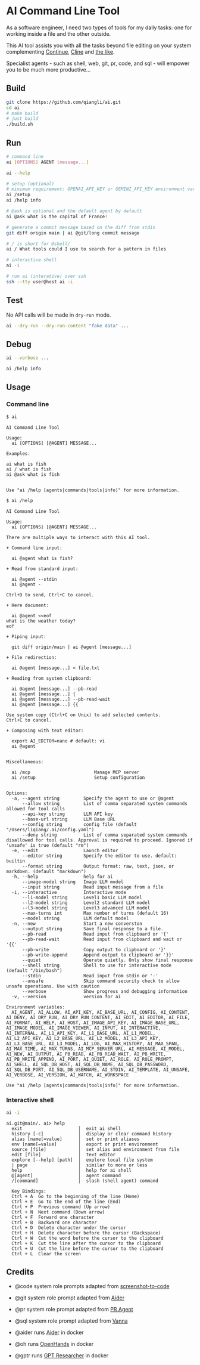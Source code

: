 # AI Command Line Tool

As a software engineer, I need two types of tools for my daily tasks: one for working inside a file and the other outside.

This AI tool assists you with all the tasks beyond file editing on your system complementing [Continue](https://github.com/openaide/awesome/tree/main/docker/continue), [Cline](https://github.com/openaide/awesome/tree/main/docker/continue) and [the like](https://github.com/openaide/awesome).

Specialist agents - such as shell, web, git, pr, code, and sql - will empower you to be much more productive...

## Build

```bash
git clone https://github.com/qiangli/ai.git
cd ai
# make build
# just build
./build.sh
```

## Run

```bash
# command line
ai [OPTIONS] AGENT [message...]

ai --help

# setup (optional)
# minimum requirement: OPENAI_API_KEY or GEMINI_API_KEY environment variable is set
ai /setup
ai /help info

# @ask is optional and the default agent by default
ai @ask what is the capital of France?

# generate a commit message based on the diff from stdin
git diff origin main | ai @git/long commit message

# / is short for @shell/
ai / What tools could I use to search for a pattern in files

# interactive shell
ai -i

# run ai (interative) over ssh
ssh --tty user@host ai -i
```

## Test

No API calls will be made in `dry-run` mode.

```bash
ai --dry-run --dry-run-content "fake data" ...
```

## Debug

```bash
ai --verbose ...

ai /help info
```

## Usage

### Command line

```bash
$ ai
```

```text
AI Command Line Tool

Usage:
  ai [OPTIONS] [@AGENT] MESSAGE...

Examples:

ai what is fish
ai / what is fish
ai @ask what is fish


Use "ai /help [agents|commands|tools|info]" for more information.
```

```bash
$ ai /help
```

```text
AI Command Line Tool

Usage:
  ai [OPTIONS] [@AGENT] MESSAGE...

There are multiple ways to interact with this AI tool.

+ Command line input:

  ai @agent what is fish?

+ Read from standard input:

  ai @agent --stdin
  ai @agent -

Ctrl+D to send, Ctrl+C to cancel.

+ Here document:

  ai @agent <<eof
what is the weather today?
eof

+ Piping input:

  git diff origin/main | ai @agent [message...]

+ File redirection:

  ai @agent [message...] < file.txt

+ Reading from system clipboard:

  ai @agent [message...] --pb-read
  ai @agent [message...] {
  ai @agent [message...] --pb-read-wait
  ai @agent [message...] {{

Use system copy (Ctrl+C on Unix) to add selected contents.
Ctrl+C to cancel.

+ Composing with text editor:

  export AI_EDITOR=nano # default: vi
  ai @agent


Miscellaneous:

  ai /mcp                        Manage MCP server
  ai /setup                      Setup configuration


Options:
  -a, --agent string         Specify the agent to use or @agent
      --allow string         List of comma separated system commands allowed for tool calls
      --api-key string       LLM API key
      --base-url string      LLM Base URL
      --config string        config file (default "/Users/liqiang/.ai/config.yaml")
      --deny string          List of comma separated system commands disallowed for tool calls. Approval is required to proceed. Ignored if 'unsafe' is true (default "rm")
  -e, --edit                 Launch editor
      --editor string        Specify the editor to use. default: builtin
      --format string        Output format: raw, text, json, or markdown. (default "markdown")
  -h, --help                 help for ai
      --image-model string   Image LLM model
      --input string         Read input message from a file
  -i, --interactive          Interactive mode
      --l1-model string      Level1 basic LLM model
      --l2-model string      Level2 standard LLM model
      --l3-model string      Level3 advanced LLM model
      --max-turns int        Max number of turns (default 16)
      --model string         LLM default model
  -n, --new                  Start a new converston
      --output string        Save final response to a file.
      --pb-read              Read input from clipboard or '{'
      --pb-read-wait         Read input from clipboard and wait or '{{'
      --pb-write             Copy output to clipboard or '}'
      --pb-write-append      Append output to clipboard or '}}'
      --quiet                Operate quietly. Only show final response
      --shell string         Shell to use for interactive mode (default "/bin/bash")
      --stdin                Read input from stdin or '-'
      --unsafe               Skip command security check to allow unsafe operations. Use with caution
      --verbose              Show progress and debugging information
  -v, --version              version for ai

Environment variables:
  AI_AGENT, AI_ALLOW, AI_API_KEY, AI_BASE_URL, AI_CONFIG, AI_CONTENT, AI_DENY, AI_DRY_RUN, AI_DRY_RUN_CONTENT, AI_EDIT, AI_EDITOR, AI_FILE, AI_FORMAT, AI_HELP, AI_HOST, AI_IMAGE_API_KEY, AI_IMAGE_BASE_URL, AI_IMAGE_MODEL, AI_IMAGE_VIEWER, AI_INPUT, AI_INTERACTIVE, AI_INTERNAL, AI_L1_API_KEY, AI_L1_BASE_URL, AI_L1_MODEL, AI_L2_API_KEY, AI_L2_BASE_URL, AI_L2_MODEL, AI_L3_API_KEY, AI_L3_BASE_URL, AI_L3_MODEL, AI_LOG, AI_MAX_HISTORY, AI_MAX_SPAN, AI_MAX_TIME, AI_MAX_TURNS, AI_MCP_SERVER_URL, AI_MESSAGE, AI_MODEL, AI_NEW, AI_OUTPUT, AI_PB_READ, AI_PB_READ_WAIT, AI_PB_WRITE, AI_PB_WRITE_APPEND, AI_PORT, AI_QUIET, AI_ROLE, AI_ROLE_PROMPT, AI_SHELL, AI_SQL_DB_HOST, AI_SQL_DB_NAME, AI_SQL_DB_PASSWORD, AI_SQL_DB_PORT, AI_SQL_DB_USERNAME, AI_STDIN, AI_TEMPLATE, AI_UNSAFE, AI_VERBOSE, AI_VERSION, AI_WATCH, AI_WORKSPACE

Use "ai /help [agents|commands|tools|info]" for more information.
```

### Interactive shell

```bash
ai -i
```

```
ai.git@main/. ai> help
  exit                     │  exit ai shell
  history [-c]             │  display or clear command history
  alias [name[=value]      │  set or print aliases
  env [name[=value]        │  export or print environment
  source [file]            │  set alias and environment from file
  edit [file]              │  text editor
  explore [--help] [path]  │  explore local file system
  | page                   │  similar to more or less
  help                     │  help for ai shell
  @[agent]                 │  agent command
  /[command]               │  slash (shell agent) command

  Key Bindings:
  Ctrl + A	Go to the beginning of the line (Home)
  Ctrl + E	Go to the end of the line (End)
  Ctrl + P	Previous command (Up arrow)
  Ctrl + N	Next command (Down arrow)
  Ctrl + F	Forward one character
  Ctrl + B	Backward one character
  Ctrl + D	Delete character under the cursor
  Ctrl + H	Delete character before the cursor (Backspace)
  Ctrl + W	Cut the word before the cursor to the clipboard
  Ctrl + K	Cut the line after the cursor to the clipboard
  Ctrl + U	Cut the line before the cursor to the clipboard
  Ctrl + L	Clear the screen

```

## Credits

+ @code system role prompts adapted from [screenshot-to-code](https://github.com/abi/screenshot-to-code)
+ @git system role prompt adapted from [Aider](https://github.com/Aider-AI/aider.git)
+ @pr  system role prompt adapted from [PR Agent](https://github.com/qodo-ai/pr-agent.git)
+ @sql system role prompt adapted from [Vanna](https://github.com/vanna-ai/vanna.git)

+ @aider runs [Aider](https://github.com/Aider-AI/aider.git) in docker
+ @oh runs [OpenHands](https://github.com/All-Hands-AI/OpenHands.git) in docker
+ @gptr runs [GPT Researcher](https://github.com/assafelovic/gpt-researcher.git) in docker
